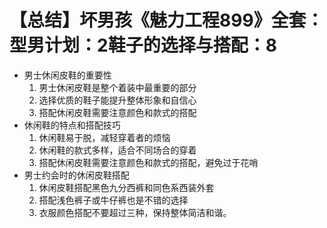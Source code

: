 # 【总结】坏男孩《魅力工程899》全套：型男计划：2鞋子的选择与搭配：8

-   男士休闲皮鞋的重要性
    1.  男士休闲皮鞋是整个着装中最重要的部分
    2.  选择优质的鞋子能提升整体形象和自信心
    3.  搭配休闲皮鞋需要注意颜色和款式的搭配
-   休闲鞋的特点和搭配技巧
    1.  休闲鞋易于脱，减轻穿着者的烦恼
    2.  休闲鞋的款式多样，适合不同场合的穿着
    3.  搭配休闲皮鞋需要注意颜色和款式的搭配，避免过于花哨
-   男士约会时的休闲皮鞋搭配
    1.  休闲皮鞋搭配黑色九分西裤和同色系西装外套
    2.  搭配浅色裤子或牛仔裤也是不错的选择
    3.  衣服颜色搭配不要超过三种，保持整体简洁和谐。
